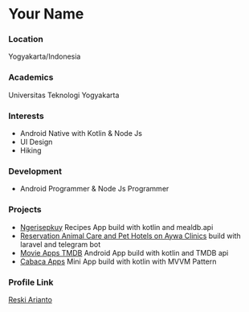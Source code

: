 # Your Name

### Location

Yogyakarta/Indonesia

### Academics

Universitas Teknologi Yogyakarta

### Interests

- Android Native with Kotlin & Node Js
- UI Design
- Hiking

### Development

- Android Programmer & Node Js Programmer

### Projects

- [Ngerisepkuy](https://github.com/tomorisakura/ngerisepkuy) Recipes App build with kotlin and mealdb.api 
- [Reservation Animal Care and Pet Hotels on Aywa Clinics](https://github.com/tomorisakura/projek-kp) build with laravel and telegram bot
- [Movie Apps TMDB](https://github.com/tomorisakura/Movie-Catalogue-S4) Android App build with kotlin and TMDB api
- [Cabaca Apps](https://github.com/tomorisakura/cabaca-apps) Mini App build with kotlin with MVVM Pattern

### Profile Link

[Reski Arianto](https://github.com/tomorisakura)